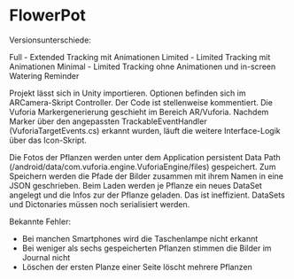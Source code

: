 # FlowerPot

Versionsunterschiede:

Full 	- Extended Tracking mit Animationen
Limited - Limited Tracking mit Animationen
Minimal - Limited Tracking ohne Animationen und in-screen Watering Reminder


Projekt lässt sich in Unity importieren.
Optionen befinden sich im ARCamera-Skript Controller. Der Code ist stellenweise kommentiert.
Die Vuforia Markergenerierung geschieht im Bereich AR/Vuforia.
Nachdem Marker über den angepassten TrackableEventHandler (VuforiaTargetEvents.cs) erkannt wurden, läuft die weitere Interface-Logik über das Icon-Skript.

Die Fotos der Pflanzen werden unter dem Application persistent Data Path (/android/data/com.vuforia.engine.VuforiaEngine/files) gespeichert.
Zum Speichern werden die Pfade der Bilder zusammen mit ihrem Namen in eine JSON geschrieben.
Beim Laden werden je Pflanze ein neues DataSet angelegt und die Infos zur der Pflanze geladen.
Das ist ineffizient. DataSets und Dictonaries müssen noch serialisiert werden.

Bekannte Fehler:

- Bei manchen Smartphones wird die Taschenlampe nicht erkannt
- Bei weniger als sechs gespeicherten Pflanzen stimmen die Bilder im Journal nicht
- Löschen der ersten Planze einer Seite löscht mehrere Pflanzen